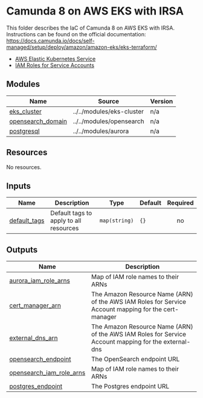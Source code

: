 # Camunda 8 on AWS EKS with IRSA

This folder describes the IaC of Camunda 8 on AWS EKS with IRSA.
Instructions can be found on the official documentation: https://docs.camunda.io/docs/self-managed/setup/deploy/amazon/amazon-eks/eks-terraform/

- [AWS Elastic Kubernetes Service](https://aws.amazon.com/eks/)
- [IAM Roles for Service Accounts](https://docs.aws.amazon.com/eks/latest/userguide/iam-roles-for-service-accounts.html)

<!-- BEGIN_TF_DOCS -->
## Modules

| Name | Source | Version |
|------|--------|---------|
| <a name="module_eks_cluster"></a> [eks\_cluster](#module\_eks\_cluster) | ../../modules/eks-cluster | n/a |
| <a name="module_opensearch_domain"></a> [opensearch\_domain](#module\_opensearch\_domain) | ../../modules/opensearch | n/a |
| <a name="module_postgresql"></a> [postgresql](#module\_postgresql) | ../../modules/aurora | n/a |
## Resources

No resources.
## Inputs

| Name | Description | Type | Default | Required |
|------|-------------|------|---------|:--------:|
| <a name="input_default_tags"></a> [default\_tags](#input\_default\_tags) | Default tags to apply to all resources | `map(string)` | `{}` | no |
## Outputs

| Name | Description |
|------|-------------|
| <a name="output_aurora_iam_role_arns"></a> [aurora\_iam\_role\_arns](#output\_aurora\_iam\_role\_arns) | Map of IAM role names to their ARNs |
| <a name="output_cert_manager_arn"></a> [cert\_manager\_arn](#output\_cert\_manager\_arn) | The Amazon Resource Name (ARN) of the AWS IAM Roles for Service Account mapping for the cert-manager |
| <a name="output_external_dns_arn"></a> [external\_dns\_arn](#output\_external\_dns\_arn) | The Amazon Resource Name (ARN) of the AWS IAM Roles for Service Account mapping for the external-dns |
| <a name="output_opensearch_endpoint"></a> [opensearch\_endpoint](#output\_opensearch\_endpoint) | The OpenSearch endpoint URL |
| <a name="output_opensearch_iam_role_arns"></a> [opensearch\_iam\_role\_arns](#output\_opensearch\_iam\_role\_arns) | Map of IAM role names to their ARNs |
| <a name="output_postgres_endpoint"></a> [postgres\_endpoint](#output\_postgres\_endpoint) | The Postgres endpoint URL |
<!-- END_TF_DOCS -->
